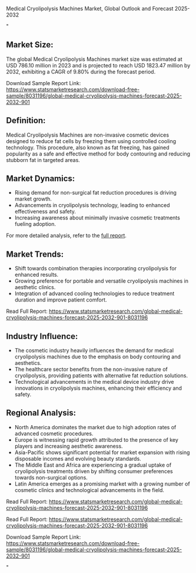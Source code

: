 Medical Cryolipolysis Machines Market, Global Outlook and Forecast 2025-2032

"<h2>Market Size:</h2>
<p>The global Medical Cryolipolysis Machines market size was estimated at USD 786.10 million in 2023 and is projected to reach USD 1823.47 million by 2032, exhibiting a CAGR of 9.80% during the forecast period.</p>
<p>Download Sample Report Link: <a href='https://www.statsmarketresearch.com/download-free-sample/8031196/global-medical-cryolipolysis-machines-forecast-2025-2032-901'>https://www.statsmarketresearch.com/download-free-sample/8031196/global-medical-cryolipolysis-machines-forecast-2025-2032-901</a></p>

<h2>Definition:</h2>
<p>Medical Cryolipolysis Machines are non-invasive cosmetic devices designed to reduce fat cells by freezing them using controlled cooling technology. This procedure, also known as fat freezing, has gained popularity as a safe and effective method for body contouring and reducing stubborn fat in targeted areas.</p>

<h2>Market Dynamics:</h2>
<ul>
  <li>Rising demand for non-surgical fat reduction procedures is driving market growth.</li>
  <li>Advancements in cryolipolysis technology, leading to enhanced effectiveness and safety.</li>
  <li>Increasing awareness about minimally invasive cosmetic treatments fueling adoption.</li>
</ul>
<p>For more detailed analysis, refer to the <a href='https://www.statsmarketresearch.com/global-medical-cryolipolysis-machines-forecast-2025-2032-901-8031196'>full report</a>.</p>

<h2>Market Trends:</h2>
<ul>
  <li>Shift towards combination therapies incorporating cryolipolysis for enhanced results.</li>
  <li>Growing preference for portable and versatile cryolipolysis machines in aesthetic clinics.</li>
  <li>Integration of advanced cooling technologies to reduce treatment duration and improve patient comfort.</li>
</ul>
<p>Read Full Report: <a href='https://www.statsmarketresearch.com/global-medical-cryolipolysis-machines-forecast-2025-2032-901-8031196'>https://www.statsmarketresearch.com/global-medical-cryolipolysis-machines-forecast-2025-2032-901-8031196</a></p>

<h2>Industry Influence:</h2>
<ul>
  <li>The cosmetic industry heavily influences the demand for medical cryolipolysis machines due to the emphasis on body contouring and aesthetics.</li>
  <li>The healthcare sector benefits from the non-invasive nature of cryolipolysis, providing patients with alternative fat reduction solutions.</li>
  <li>Technological advancements in the medical device industry drive innovations in cryolipolysis machines, enhancing their efficiency and safety.</li>
</ul>

<h2>Regional Analysis:</h2>
<ul>
  <li>North America dominates the market due to high adoption rates of advanced cosmetic procedures.</li>
  <li>Europe is witnessing rapid growth attributed to the presence of key players and increasing aesthetic awareness.</li>
  <li>Asia-Pacific shows significant potential for market expansion with rising disposable incomes and evolving beauty standards.</li>
  <li>The Middle East and Africa are experiencing a gradual uptake of cryolipolysis treatments driven by shifting consumer preferences towards non-surgical options.</li>
  <li>Latin America emerges as a promising market with a growing number of cosmetic clinics and technological advancements in the field.</li>
</ul>
<p>Read Full Report: <a href='https://www.statsmarketresearch.com/global-medical-cryolipolysis-machines-forecast-2025-2032-901-8031196'>https://www.statsmarketresearch.com/global-medical-cryolipolysis-machines-forecast-2025-2032-901-8031196</a></p>

<p>Read Full Report: <a href='https://www.statsmarketresearch.com/global-medical-cryolipolysis-machines-forecast-2025-2032-901-8031196'>https://www.statsmarketresearch.com/global-medical-cryolipolysis-machines-forecast-2025-2032-901-8031196</a></p>
<p>Download Sample Report Link: <a href='https://www.statsmarketresearch.com/download-free-sample/8031196/global-medical-cryolipolysis-machines-forecast-2025-2032-901'>https://www.statsmarketresearch.com/download-free-sample/8031196/global-medical-cryolipolysis-machines-forecast-2025-2032-901</a></p>"
